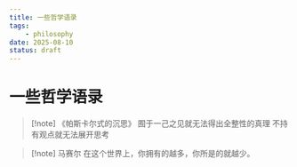 ```yaml
---
title: 一些哲学语录
tags:
    - philosophy
date: 2025-08-10
status: draft
---
```


# 一些哲学语录

> [!note] 《帕斯卡尔式的沉思》
> 囿于一己之见就无法得出全整性的真理
> 不持有观点就无法展开思考

> [!note] 马赛尔
> 在这个世界上，你拥有的越多，你所是的就越少。
